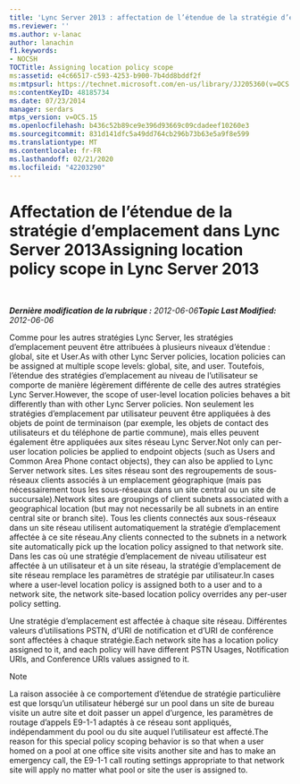 ```yaml
---
title: 'Lync Server 2013 : affectation de l’étendue de la stratégie d’emplacement'
ms.reviewer: ''
ms.author: v-lanac
author: lanachin
f1.keywords:
- NOCSH
TOCTitle: Assigning location policy scope
ms:assetid: e4c66517-c593-4253-b900-7b4dd8bddf2f
ms:mtpsurl: https://technet.microsoft.com/en-us/library/JJ205360(v=OCS.15)
ms:contentKeyID: 48185734
ms.date: 07/23/2014
manager: serdars
mtps_version: v=OCS.15
ms.openlocfilehash: b436c52b89ce9e396d93669c09cdadeef10260e3
ms.sourcegitcommit: 831d141dfc5a49dd764cb296b73b63e5a9f8e599
ms.translationtype: MT
ms.contentlocale: fr-FR
ms.lasthandoff: 02/21/2020
ms.locfileid: "42203290"
---
```

<div data-xmlns="http://www.w3.org/1999/xhtml">

<div class="topic" data-xmlns="http://www.w3.org/1999/xhtml" data-msxsl="urn:schemas-microsoft-com:xslt" data-cs="https://msdn.microsoft.com/">

<div data-asp="https://msdn2.microsoft.com/asp">

# <a name="assigning-location-policy-scope-in-lync-server-2013"></a><span data-ttu-id="2c50a-102">Affectation de l’étendue de la stratégie d’emplacement dans Lync Server 2013</span><span class="sxs-lookup"><span data-stu-id="2c50a-102">Assigning location policy scope in Lync Server 2013</span></span>

</div>

<div id="mainSection">

<div id="mainBody">

<span> </span>

<span data-ttu-id="2c50a-103">_**Dernière modification de la rubrique :** 2012-06-06_</span><span class="sxs-lookup"><span data-stu-id="2c50a-103">_**Topic Last Modified:** 2012-06-06_</span></span>

<span data-ttu-id="2c50a-104">Comme pour les autres stratégies Lync Server, les stratégies d’emplacement peuvent être attribuées à plusieurs niveaux d’étendue : global, site et User.</span><span class="sxs-lookup"><span data-stu-id="2c50a-104">As with other Lync Server policies, location policies can be assigned at multiple scope levels: global, site, and user.</span></span> <span data-ttu-id="2c50a-105">Toutefois, l’étendue des stratégies d’emplacement au niveau de l’utilisateur se comporte de manière légèrement différente de celle des autres stratégies Lync Server.</span><span class="sxs-lookup"><span data-stu-id="2c50a-105">However, the scope of user-level location policies behaves a bit differently than with other Lync Server policies.</span></span> <span data-ttu-id="2c50a-106">Non seulement les stratégies d’emplacement par utilisateur peuvent être appliquées à des objets de point de terminaison (par exemple, les objets de contact des utilisateurs et du téléphone de partie commune), mais elles peuvent également être appliquées aux sites réseau Lync Server.</span><span class="sxs-lookup"><span data-stu-id="2c50a-106">Not only can per-user location policies be applied to endpoint objects (such as Users and Common Area Phone contact objects), they can also be applied to Lync Server network sites.</span></span> <span data-ttu-id="2c50a-107">Les sites réseau sont des regroupements de sous-réseaux clients associés à un emplacement géographique (mais pas nécessairement tous les sous-réseaux dans un site central ou un site de succursale).</span><span class="sxs-lookup"><span data-stu-id="2c50a-107">Network sites are groupings of client subnets associated with a geographical location (but may not necessarily be all subnets in an entire central site or branch site).</span></span> <span data-ttu-id="2c50a-108">Tous les clients connectés aux sous-réseaux dans un site réseau utilisent automatiquement la stratégie d’emplacement affectée à ce site réseau.</span><span class="sxs-lookup"><span data-stu-id="2c50a-108">Any clients connected to the subnets in a network site automatically pick up the location policy assigned to that network site.</span></span> <span data-ttu-id="2c50a-109">Dans les cas où une stratégie d’emplacement de niveau utilisateur est affectée à un utilisateur et à un site réseau, la stratégie d’emplacement de site réseau remplace les paramètres de stratégie par utilisateur.</span><span class="sxs-lookup"><span data-stu-id="2c50a-109">In cases where a user-level location policy is assigned both to a user and to a network site, the network site-based location policy overrides any per-user policy setting.</span></span>

<span data-ttu-id="2c50a-110">Une stratégie d’emplacement est affectée à chaque site réseau. Différentes valeurs d’utilisations PSTN, d’URI de notification et d’URI de conférence sont affectées à chaque stratégie.</span><span class="sxs-lookup"><span data-stu-id="2c50a-110">Each network site has a location policy assigned to it, and each policy will have different PSTN Usages, Notification URIs, and Conference URIs values assigned to it.</span></span>

<div>


> [!NOTE]  
> <span data-ttu-id="2c50a-111">La raison associée à ce comportement d’étendue de stratégie particulière est que lorsqu’un utilisateur hébergé sur un pool dans un site de bureau visite un autre site et doit passer un appel d’urgence, les paramètres de routage d’appels E9-1-1 adaptés à ce réseau sont appliqués, indépendamment du pool ou du site auquel l’utilisateur est affecté.</span><span class="sxs-lookup"><span data-stu-id="2c50a-111">The reason for this special policy scoping behavior is so that when a user homed on a pool at one office site visits another site and has to make an emergency call, the E9-1-1 call routing settings appropriate to that network site will apply no matter what pool or site the user is assigned to.</span></span>



</div>

</div>

<span> </span>

</div>

</div>

</div>

